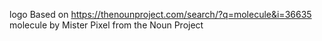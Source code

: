 logo Based on
https://thenounproject.com/search/?q=molecule&i=36635
molecule by Mister Pixel from the Noun Project
